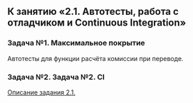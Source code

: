 ## К занятию «2.1. Автотесты, работа с отладчиком и Continuous Integration»

### Задача №1. Максимальное покрытие


Автотесты для функции расчёта комиссии при переводе.

### Задача №2. Задача №2. CI

[Описание задания 2.1.](https://github.com/netology-code/kt-homeworks/tree/master/04_functions)